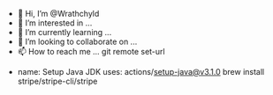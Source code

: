 - 👋 Hi, I’m @Wrathchyld
- 👀 I’m interested in ...
- 🌱 I’m currently learning ...
- 💞️ I’m looking to collaborate on ...
- 📫 How to reach me ...
git remote set-url
<!---
Wrathchyld/Wrathchyld is a ✨ special ✨ repository because its `README.md` (this file) appears on your GitHub profile.
You can click the Preview link to take a look at your changes.
--->
- name: Setup Java JDK
  uses: actions/setup-java@v3.1.0
brew install stripe/stripe-cli/stripe
